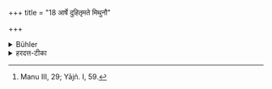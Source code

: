 +++
title = "18 आर्षे दुहितृमते मिथुनौ"

+++

<details><summary>Bühler</summary>

18. At the wedding called Ārsha, the bridegroom shall present to the father of the bride a bull and a cow. [^11] 


[^11]:  Manu III, 29; Yājñ. I, 59.
</details>

<details><summary>हरदत्त-टीका</summary>

## सूत्रम्
आर्षे दुहितृमते मिथुनौ गावौ देयौ ॥ १८ ॥  
### टिप्पनी
ऋषिभिर्दष्टे विवाहे मिथुनौ गावौ स्त्रीगवी पुंगवश्च दुहितृमते देयौ । एष आर्षः ॥ १८ ॥
</details>
